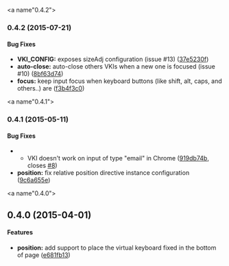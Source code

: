 <a name"0.4.2"></a>
### 0.4.2 (2015-07-21)


#### Bug Fixes

* **VKI_CONFIG:** exposes sizeAdj configuration (issue #13) ([37e5230f](https://github.com/the-darc/angular-virtual-keyboard/commit/37e5230f))
* **auto-close:** auto-close others VKIs when a new one is focused (issue #10) ([8bf63d74](https://github.com/the-darc/angular-virtual-keyboard/commit/8bf63d74))
* **focus:** keep input focus when keyboard buttons (like shift, alt, caps, and others..) are ([f3b4f3c0](https://github.com/the-darc/angular-virtual-keyboard/commit/f3b4f3c0))


<a name"0.4.1"></a>
### 0.4.1 (2015-05-11)


#### Bug Fixes

* - VKI doesn't work on input of type "email" in Chrome ([919db74b](https://github.com/the-darc/angular-virtual-keyboard/commit/919db74b), closes [#8](https://github.com/the-darc/angular-virtual-keyboard/issues/8))
* **position:** fix relative position directive instance configuration ([9c6a655e](https://github.com/the-darc/angular-virtual-keyboard/commit/9c6a655e))


<a name"0.4.0"></a>
## 0.4.0 (2015-04-01)


#### Features

* **position:** add support to place the virtual keyboard fixed in the bottom of page ([e681fb13](https://github.com/the-darc/angular-virtual-keyboard/commit/e681fb13))

